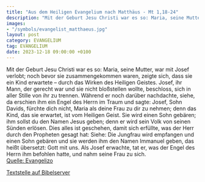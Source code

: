 ```yaml
---
title: "Aus dem Heiligen Evangelium nach Matthäus - Mt 1,18-24"
description: "Mit der Geburt Jesu Christi war es so: Maria, seine Mutter, war mit Josef verlobt; noch bevor sie zusammengekommen waren, zeigte sich, dass sie ein Kind erwartete – durch das Wirken des Heiligen Geistes. Josef, ihr Mann, der gerecht war und sie nicht bloßstellen wollte, beschloss...."
images:
- "/symbols/evangelist_matthaeus.jpg"
layout: post
category: EVANGELIUM
tag: EVANGELIUM
date: 2023-12-18 09:00:00 +0100
---
```

Mit der Geburt Jesu Christi war es so: Maria, seine Mutter, war mit Josef verlobt; noch bevor sie zusammengekommen waren, zeigte sich, dass sie ein Kind erwartete – durch das Wirken des Heiligen Geistes.
Josef, ihr Mann, der gerecht war und sie nicht bloßstellen wollte, beschloss, sich in aller Stille von ihr zu trennen.<!--more-->
Während er noch darüber nachdachte, siehe, da erschien ihm ein Engel des Herrn im Traum und sagte: Josef, Sohn Davids, fürchte dich nicht, Maria als deine Frau zu dir zu nehmen; denn das Kind, das sie erwartet, ist vom Heiligen Geist.
Sie wird einen Sohn gebären; ihm sollst du den Namen Jesus geben; denn er wird sein Volk von seinen Sünden erlösen.
Dies alles ist geschehen, damit sich erfüllte, was der Herr durch den Propheten gesagt hat:
Siehe: Die Jungfrau wird empfangen und einen Sohn gebären und sie werden ihm den Namen Immanuel geben, das heißt übersetzt: Gott mit uns.
Als Josef erwachte, tat er, was der Engel des Herrn ihm befohlen hatte, und nahm seine Frau zu sich.<br>
[Quelle: Evangelizo](https://evangeliumtagfuertag.org/DE/gospel)

[Textstelle auf Bibelserver](https://www.bibleserver.com/EU/Matthäus1,18-24)
